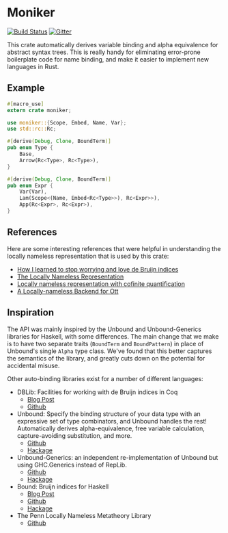 # Moniker

[![Build Status][travis-badge]][travis-url]
[![Gitter][gitter-badge]][gitter-lobby]

[travis-badge]: https://travis-ci.org/brendanzab/moniker.svg?branch=master
[travis-url]: https://travis-ci.org/brendanzab/moniker
[gitter-badge]: https://badges.gitter.im/moniker-rs/moniker.svg
[gitter-lobby]: https://gitter.im/moniker-rs/Lobby

This crate automatically derives variable binding and alpha equivalence for
abstract syntax trees. This is really handy for eliminating error-prone
boilerplate code for name binding, and make it easier to implement new languages
in Rust.

## Example

```rust
#[macro_use]
extern crate moniker;

use moniker::{Scope, Embed, Name, Var};
use std::rc::Rc;

#[derive(Debug, Clone, BoundTerm)]
pub enum Type {
    Base,
    Arrow(Rc<Type>, Rc<Type>),
}

#[derive(Debug, Clone, BoundTerm)]
pub enum Expr {
    Var(Var),
    Lam(Scope<(Name, Embed<Rc<Type>>), Rc<Expr>>),
    App(Rc<Expr>, Rc<Expr>),
}
```

## References

Here are some interesting references that were helpful in understanding the
locally nameless representation that is used by this crate:

- [How I learned to stop worrying and love de Bruijn indices](http://disciple-devel.blogspot.com.au/2011/08/how-i-learned-to-stop-worrying-and-love.html)
- [The Locally Nameless Representation](https://www.chargueraud.org/research/2009/ln/main.pdf)
- [Locally nameless representation with cofinite quantification](http://www.chargueraud.org/softs/ln/)
- [A Locally-nameless Backend for Ott](http://www.di.ens.fr/~zappa/projects/ln_ott/)

## Inspiration

The API was mainly inspired by the Unbound and Unbound-Generics libraries for
Haskell, with some differences. The main change that we make is to have two
separate traits (`BoundTerm` and `BoundPattern`) in place of Unbound's single
`Alpha` type class. We've found that this better captures the semantics of the
library, and greatly cuts down on the potential for accidental misuse.

Other auto-binding libraries exist for a number of different languages:

- DBLib: Facilities for working with de Bruijn indices in Coq
    - [Blog Post](http://gallium.inria.fr/blog/announcing-dblib/)
    - [Github](https://github.com/coq-contribs/dblib)
- Unbound: Specify the binding structure of your data type with an
  expressive set of type combinators, and Unbound handles the rest!
  Automatically derives alpha-equivalence, free variable calculation,
  capture-avoiding substitution, and more.
    - [Github](https://github.com/sweirich/replib)
    - [Hackage](https://hackage.haskell.org/package/unbound)
- Unbound-Generics: an independent re-implementation of Unbound but using
  GHC.Generics instead of RepLib.
    - [Github](http://github.com/lambdageek/unbound-generics)
    - [Hackage](https://hackage.haskell.org/package/unbound-generics)
- Bound: Bruijn indices for Haskell
    - [Blog Post](https://www.schoolofhaskell.com/user/edwardk/bound)
    - [Github](https://github.com/ekmett/bound/)
    - [Hackage](https://hackage.haskell.org/package/bound)
- The Penn Locally Nameless Metatheory Library
    - [Github](https://github.com/plclub/metalib)
